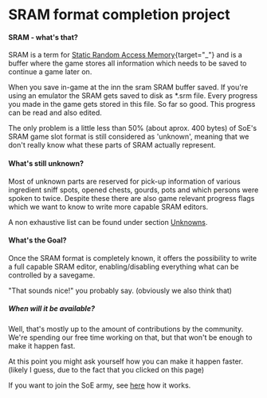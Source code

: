 # SRAM format completion project

#### SRAM - what's that?
SRAM is a term for [Static Random Access Memory](https://de.wikipedia.org/wiki/Static_random-access_memory){target="_"} and is a buffer where the game stores all information which needs to be saved to continue a game later on.

When you save in-game at the inn the sram SRAM buffer saved. If you're using an emulator the SRAM gets saved to disk as *.srm file.
Every progress you made in the game gets stored in this file. So far so good. 
This progress can be read and also edited. 

The only problem is a little less than 50% (about aprox. 400 bytes) of SoE's SRAM game slot format is still considered as 'unknown', meaning that we don't really know what these parts of SRAM actually represent.

#### What's still unknown?
Most of unknown parts are reserved for pick-up information of various ingredient sniff spots, opened chests, gourds, pots and which persons were spoken to twice. Despite these there are also game relevant progress flags which we want to know to write more capable SRAM editors.

A non exhaustive list can be found under section [Unknowns](embed?p=Unknowns).

#### What's the Goal?
Once the SRAM format is completely known, it offers the possibility to write a full capable SRAM editor, enabling/disabling everything what can be controlled by a savegame.

"That sounds nice!" you probably say. (obviously we also think that)

##### When will it be available?

Well, that's mostly up to the amount of contributions by the community.
We're spending our free time working on that, but that won't be enough to make it happen fast.

At this point you might ask yourself how you can make it happen faster. (likely I guess, due to the fact that you clicked on this page)

If you want to join the SoE army, see [here](embed?p=HowCanIHelp) how it works.